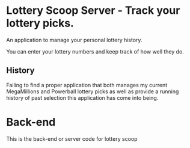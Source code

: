 # Lottery Scoop Server - Track your lottery picks.

An application to manage your personal lottery history. 

You can enter your lottery numbers and keep track of how well they do.

## History

Failing to find a proper application that both manages my current MegaMillions and Powerball lottery picks as well as provide a running history of past selection this application has come into being.

# Back-end 

This is the back-end or server code for lottery scoop

